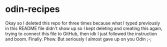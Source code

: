 # odin-recipes
Okay so I deleted this repo for three times because what I typed previously in this README file didn't show up so I kept deleting and creating this again, trying to connect this file to GitHub,  then idk I just followed the instruction and boom. Finally. Phew. But seriously I almost gave up on you Odin ;-;